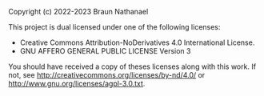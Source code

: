 Copyright (c) 2022-2023 Braun Nathanael

This project is dual licensed under one of the following licenses:
- Creative Commons Attribution-NoDerivatives 4.0 International License.
- GNU AFFERO GENERAL PUBLIC LICENSE Version 3

You should have received a copy of theses licenses along with this work.
If not, see <http://creativecommons.org/licenses/by-nd/4.0/> or <http://www.gnu.org/licenses/agpl-3.0.txt>.